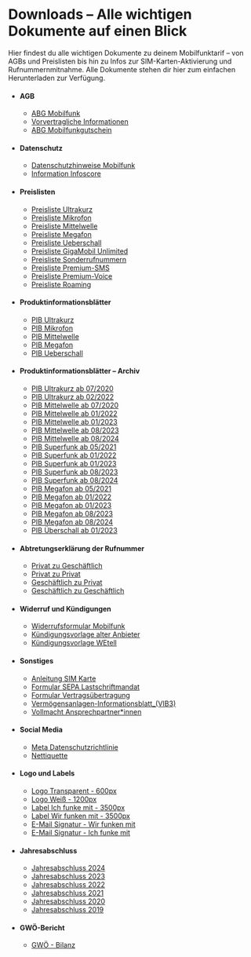 Downloads – Alle wichtigen Dokumente auf einen Blick
==========

Hier findest du alle wichtigen Dokumente zu deinem Mobilfunktarif – von AGBs und Preislisten bis hin zu Infos zur SIM-Karten-Aktivierung und Rufnummernmitnahme. Alle Dokumente stehen dir hier zum einfachen Herunterladen zur Verfügung.

* #### AGB ####

  * [ABG Mobilfunk](/media/filer_public/17/17/17177adf-5df1-4677-b9a3-5b1ccbc8fa1c/agb_mobil.pdf)
  * [Vorvertragliche Informationen](/media/filer_public/8a/bf/8abfa2a0-7105-472d-95e1-908abc07e083/vorvertragliche_informationen.pdf)
  * [ABG Mobilfunkgutschein](/media/filer_public/97/ee/97ee065c-21dd-47bb-8770-2c1fa76a55d7/agb-mobilfunkgutschein-starterpaket.pdf)

* #### Datenschutz ####

  * [Datenschutzhinweise Mobilfunk](/media/filer_public/9f/92/9f921efa-d73b-4292-86f6-06673dd820dd/datenschutzhinweise_mobil.pdf)
  * [Information Infoscore](/media/filer_public/73/0b/730bbf89-f2ff-4591-9108-ea4a1b96f553/information_infoscore.pdf)

* #### Preislisten ####

  * [Preisliste Ultrakurz](/media/filer_public/bb/50/bb505140-85d6-44a2-9015-919bffb3c9d0/preisliste_01_ultrakurz_2024-pdf.pdf)
  * [Preisliste Mikrofon](/media/filer_public/ba/67/ba67a0fd-6c92-43bf-85b1-e4c88f3d33a6/preisliste_02_mikrofon_2024-12-pdf.pdf)
  * [Preisliste Mittelwelle](/media/filer_public/de/14/de14f18b-d475-4d5e-ac4f-3aec6a8fe6f1/preisliste_03_mittelwelle_2024-12-pdf.pdf)
  * [Preisliste Megafon](/media/filer_public/4a/f4/4af44ffc-c18a-4c86-8cce-a0d7c568d6ac/preisliste_04_megafon_2024-12-pdf.pdf)
  * [Preisliste Ueberschall](/media/filer_public/71/b8/71b8f6bb-7d36-4b65-a5f9-a79e134ceb28/preisliste_05_ueberschall_2024-12-pdf.pdf)
  * [Preisliste GigaMobil Unlimited](/media/filer_public/a3/b3/a3b397fc-35fd-4353-a7c8-5f65674a38b7/preisliste_gigamobil_unlimited.pdf)
  * [Preisliste Sonderrufnummern](/media/filer_public/41/be/41bec59f-5359-45d1-a738-ec5d06afc939/preisliste_sonderrrufnummern.pdf)
  * [Preisliste Premium-SMS](/media/filer_public/b0/67/b067f2c0-b457-46e3-9b3f-94d1e40b0559/preisliste_premiumsms.pdf)
  * [Preisliste Premium-Voice](/media/filer_public/dc/5f/dc5f964e-9545-47bd-bbed-b53c67f8e599/preisliste_premiumvoice.pdf)
  * [Preisliste Roaming](/media/filer_public/2c/f9/2cf9c66e-a666-4cbc-b29a-a2aa62cc63d3/wetell_pl_roaming_2025-08.pdf)

* #### Produktinformationsblätter ####

  * [PIB Ultrakurz](/media/filer_public/f6/db/f6db9abc-8b9e-4e03-811c-257b9b543aeb/pib_01-ultrakurz_2024-12-pdf.pdf)
  * [PIB Mikrofon](/media/filer_public/82/85/82856448-fe96-4e07-ac9c-19cf6f4b4c4a/pib_02-mikrofon_2024-12-pdf.pdf)
  * [PIB Mittelwelle](/media/filer_public/5a/6c/5a6c5e0c-2013-429d-bdba-2bd8f15d5d69/pib_03-mittelwelle_2024-12-pdf.pdf)
  * [PIB Megafon](/media/filer_public/12/ea/12eabb67-a286-4538-adca-a56204dcfc5c/pib_04-megafon_2024-12-pdf.pdf)
  * [PIB Ueberschall](/media/filer_public/d9/45/d9451a11-9075-4bf0-aa73-c5cf22c56dc5/pib_05-ueberschall_2024-12-pdf.pdf)

* #### Produktinformationsblätter – Archiv ####

  * [PIB Ultrakurz ab 07/2020](/media/filer_public/10/cd/10cdfaa7-9eeb-4577-b16b-359e24822389/pib_ultrakurz_2020-07.pdf)
  * [PIB Ultrakurz ab 02/2022](/media/filer_public/78/88/78885b10-7165-4247-a873-059af1d0a8e3/pib_ultrakurz_2022-02.pdf)
  * [PIB Mittelwelle ab 07/2020](/media/filer_public/c0/32/c032badd-bb73-47ec-8a01-b05e76c476f0/pib_mittelwelle_2020-07.pdf)
  * [PIB Mittelwelle ab 01/2022](/media/filer_public/dc/b9/dcb9bafc-ea41-4bbe-8cff-ec93664c40d8/pib_mittelwelle_2022-01.pdf)
  * [PIB Mittelwelle ab 01/2023](/media/filer_public/f1/79/f179826b-614c-41a9-a5e1-6ec9a32f3739/pib_mittelwelle_2023-01.pdf)
  * [PIB Mittelwelle ab 08/2023](/media/filer_public/83/32/833260f4-d0bc-45c5-b803-23151db73afc/pib_mittelwelle_2023-08.pdf)
  * [PIB Mittelwelle ab 08/2024](/media/filer_public/80/af/80aff8b2-6a7d-429b-8234-e8043321450c/pib_mittelwelle_2024-08.pdf)
  * [PIB Superfunk ab 05/2021](/media/filer_public/ba/35/ba35d2da-cadc-493d-b03d-5e4b5da3afe0/pib_superfunk_2021-05.pdf)
  * [PIB Superfunk ab 01/2022](/media/filer_public/2e/b2/2eb277ec-9d87-4920-93bd-7973b1bfde59/pib_superfunk_2022-01.pdf)
  * [PIB Superfunk ab 01/2023](/media/filer_public/1f/c3/1fc3c462-8a5d-4448-965c-e6cf5f74c2c0/pib_superfunk_2023-01.pdf)
  * [PIB Superfunk ab 08/2023](/media/filer_public/7b/c7/7bc751ed-d4db-4f5e-9abe-427e5436370c/pib_superfunk_2023-08.pdf)
  * [PIB Superfunk ab 08/2024](/media/filer_public/b6/e9/b6e92739-aaf8-4490-a3e6-480df1b404be/pib_superfunk_2024-08.pdf)
  * [PIB Megafon ab 05/2021](/media/filer_public/14/7c/147cf875-a359-40e3-9414-cc8a25552349/pib_megafon_2021-05.pdf)
  * [PIB Megafon ab 01/2022](/media/filer_public/51/37/51373549-957d-4c50-91c0-95fbd16832f4/pib_megafon_2022-01.pdf)
  * [PIB Megafon ab 01/2023](/media/filer_public/49/5b/495b4c8a-b6ac-423b-bbc6-b6f688c913bc/pib_megafon_2023-01.pdf)
  * [PIB Megafon ab 08/2023](/media/filer_public/b1/6c/b16ce750-52b9-4c4d-962b-a0decf108e74/pib_megafon_2023-08.pdf)
  * [PIB Megafon ab 08/2024](/media/filer_public/58/c4/58c4e1f9-a371-447f-a8cd-aba6338be59c/pib_megafon_2024-08.pdf)
  * [PIB Überschall ab 01/2023](/media/filer_public/65/02/65026fd5-c7fc-469a-aaa5-3dfc2d7c4444/pib_uberschall_2023-01.pdf)

* #### Abtretungserklärung der Rufnummer ####

  * [Privat zu Geschäftlich](/media/filer_public/50/db/50dbb8b6-c2ee-4c41-bfb7-97d25b44476f/abtretungserklarung__privat_zu_geschaftlich.pdf)
  * [Privat zu Privat](/media/filer_public/b1/72/b17259e4-65ae-4c8f-bad0-8ea1cd4e1a0b/abtretungserklarung_privat_zu_privat.pdf)
  * [Geschäftlich zu Privat](/media/filer_public/64/7e/647e8681-3a2d-4718-a6e5-e085b9a1319b/abtretungserklarung__geschaftlich_zu_privat.pdf)
  * [Geschäftlich zu Geschäftlich](/media/filer_public/2a/2a/2a2a354b-6918-4489-8bed-32e9ed0b0f00/abtretungserklarung_geschaftlich_zu_geschaftlich.pdf)

* #### Widerruf und Kündigungen ####

  * [Widerrufsformular Mobilfunk](/media/filer_public/d3/37/d337bad8-8eac-47b3-947e-ea93e6470e4e/widerruf_mobil.pdf)
  * [Kündigungsvorlage alter Anbieter](/media/filer_public/1a/06/1a061960-737f-4ae3-8691-7bf92fe10c8e/kuendigungsvorlage.pdf)
  * [Kündigungsvorlage WEtell](/media/filer_public/eb/93/eb939a7d-551c-4fbb-bf25-6181690ac59b/kundigungsvorlage_wetell.pdf)

* #### Sonstiges ####

  * [Anleitung SIM Karte](/media/filer_public/fd/dc/fddc9482-f4b9-410c-9353-d728e1ba009f/anleitung_sim-karte.pdf)
  * [Formular SEPA Lastschriftmandat](/media/filer_public/e3/06/e3061c42-6e26-4c58-8dbd-6b28809005e5/formular_sepa_lastschriftmandat_wetell.pdf)
  * [Formular Vertragsübertragung](/media/filer_public/88/9b/889b7a6a-a210-4f80-bc37-7fcc6f0a056d/formular_vertragsuebertragung.pdf)
  * [Vermögensanlagen-Informationsblatt\_(VIB3)](/media/filer_public/72/48/72487ba5-b363-44c9-a190-c8b144922faf/vib_wetell_3.pdf)
  * [Vollmacht Ansprechpartner\*innen](/media/filer_public/1f/25/1f251c1e-a1cc-4f4c-9349-299bf0d785c7/vollmacht_ansprechpartnerinnen_geschaeftstarife.pdf)

* #### Social Media ####

  * [Meta Datenschutzrichtlinie](/media/filer_public/6d/a6/6da6f087-421f-440c-98c1-afa9c548da98/2025-05-21-meta-datenschutzhinweis.pdf)
  * [Nettiquette](/media/filer_public/67/62/6762f5a2-cb0e-4723-a2b5-e81e1e3a4726/community_nettiquette.pdf)

* #### Logo und Labels ####

  * [Logo Transparent - 600px](/media/filer_public/dd/8f/dd8fcdc5-08b8-4860-a90b-8048dd085009/wetell_logo_23_600px_3c.png)
  * [Logo Weiß - 1200px](/media/filer_public/e8/f6/e8f67ff6-d638-49f7-9815-61738f5a8901/wetell_logo_23_1200px_3c.jpg)
  * [Label Ich funke mit - 3500px](/media/filer_public/3d/3d/3d3da47b-9860-41c1-9ef3-b880060ebd63/2023_wetell_logo-label_ifm_3c_3500px.png)
  * [Label Wir funken mit - 3500px](/media/filer_public/be/af/beaf03de-8919-4046-951f-f2b2e19829cc/2023_wetell_logo-label_wfm_3c_3500px.png)
  * [E-Mail Signatur - Wir funken mit](/media/filer_public/b5/e7/b5e7cb44-163c-4c5a-87a2-f3ed27f9d146/signatur_wirfunkenmitwetell.png)
  * [E-Mail Signatur - Ich funke mit](/media/filer_public/59/ea/59ea7c4b-aa2b-4b98-854c-2386223e3870/signatur_ichfunkemitwetell.png)

* #### Jahresabschluss ####

  * [Jahresabschluss 2024](/media/filer_public/82/9d/829d2388-bef1-4879-a4cc-20fbac19c5a0/jahresabschluss-2024.pdf)
  * [Jahresabschluss 2023](/media/filer_public/cb/69/cb694ccb-b7c9-48da-aa53-3efd072222c5/wetell-jahresabschluss-2023.pdf)
  * [Jahresabschluss 2022](/media/filer_public/7f/19/7f19ec82-9927-43ec-8ccd-6650da5858c4/jahresabschluss-wetell-2022.pdf)
  * [Jahresabschluss 2021](/media/filer_public/b4/c3/b4c39a0a-7561-4ddd-b76a-6b05563a3edc/jahresabschluss-wetell-2021.pdf)
  * [Jahresabschluss 2020](/media/filer_public/57/7e/577ecfe8-8211-4198-89e7-7239cb65611a/jahresabschluss-wetell-2020.pdf)
  * [Jahresabschluss 2019](/media/filer_public/f5/9e/f59e4983-7b55-4020-82a7-0dee64952698/jahresabschluss-wetell-2019.pdf)

* #### GWÖ-Bericht ####

  * [GWÖ - Bilanz](/media/filer_public/59/c5/59c59720-2831-4ab2-a4d7-7ce07a891f15/2023_wetell_gemeinwohl-bilanz.pdf)
